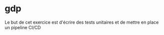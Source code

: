 # gdp
Le but de cet exercice est d'écrire des tests unitaires et de mettre en place un pipeline CI/CD
